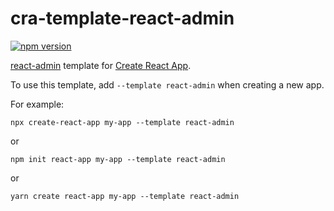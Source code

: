 # cra-template-react-admin


[![npm version](https://badge.fury.io/js/cra-template-react-admin.svg)](https://www.npmjs.com/package/cra-template-react-admin)

[react-admin](https://marmelab.com/react-admin/) template for [Create React App](https://github.com/facebook/create-react-app).

To use this template, add `--template react-admin` when creating a new app.

For example:

`npx create-react-app my-app --template react-admin`

or

`npm init react-app my-app --template react-admin`

or

`yarn create react-app my-app --template react-admin`
